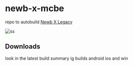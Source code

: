 # newb-x-mcbe

repo to autobuild [Newb X Legacy](https://devendrn.github.io/newb-shader)

![ss](docs/screenshots.jpg "Newb X Legacy 15b2, MCBE 1.20.12")

## Downloads
look in the latest build summary ig
builds android ios and win
